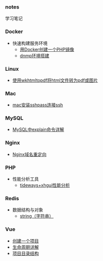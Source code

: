 ### notes

学习笔记



### Docker

- 快速构建服务环境
  - [用Docker创建一个PHP镜像](./Docker/快速构建服务环境/用Docker创建一个PHP镜像.md)
  - [dnmp环境搭建](./Docker/快速构建服务环境/dnmp环境搭建.md)



### Linux

- [使用wkhtmltopdf将html文件转为pdf或图片](./Linux/使用wkhtmltopdf将html转为pdf或图片.md)



### Mac

- [mac安装sshpass连接ssh](./Mac/mac安装sshpass连接ssh.md)



### MySQL

- [MySQL中explain命令详解](./MySQL/MySQL中explain命令详解.md)



### Nginx

- [Nginx域名重定向](./Nginx/nginx域名重定向.md)



### PHP

- 性能分析工具
  - [tideways+xhgui性能分析](./PHP/性能分析工具/readme.md)



### Redis

- 数据结构与对象
  - [string（字符串）](./Redis/数据结构与对象/string（字符串）.md)



### Vue

- [创建一个项目](./Vue/创建一个项目.md)
- [生命周期详解](./Vue/生命周期详解.md)
- [项目目录结构](./Vue/项目目录结构.md)